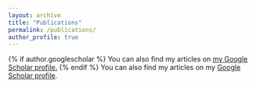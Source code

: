 ```yaml
---
layout: archive
title: "Publications"
permalink: /publications/
author_profile: true
---
```


{% if author.googlescholar %}
  You can also find my articles on <u><a href="{{author.googlescholar}}">my Google Scholar profile</a>.</u>
{% endif %}
You can also find my articles on my [Google Scholar profile](https://scholar.google.com/citations?user=Tu4MLB8AAAAJ&hl=en).

<script src="https://bibbase.org/show?bib=https%3A%2F%2Fuoigroeg.github.io%2Ffiles%2Fmypubs.bib&jsonp=1"></script>

<script src="https://bibbase.org/show?bib=https%3A%2F%2Fuoigroeg.github.io%2Ffiles%2Fmypubs.bib&jsonp=1"></script>
